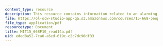 ```yaml
---
content_type: resource
description: This resource contains information related to an alarming night.
file: https://ol-ocw-studio-app-qa.s3.amazonaws.com/courses/15-668-people-and-organizations-fall-2010/eded8a527ca0a6ed619cc2c7dc90df33_MIT15_668F10_read14a.pdf
file_type: application/pdf
resourcetype: Document
title: MIT15_668F10_read14a.pdf
uid: eded8a52-7ca0-a6ed-619c-c2c7dc90df33
---
```

